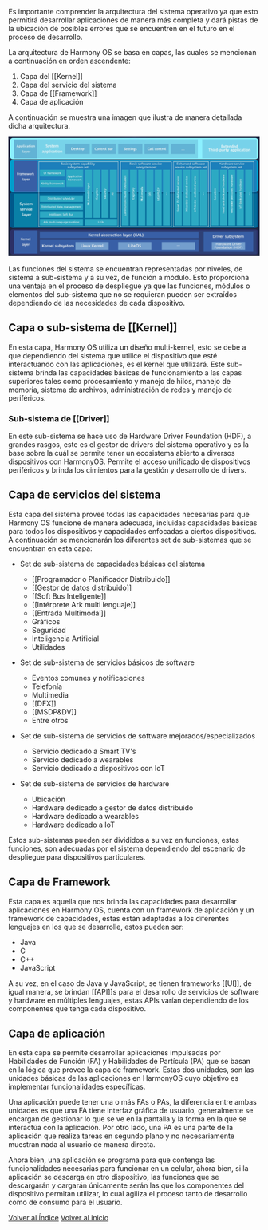 Es importante comprender la arquitectura del sistema operativo ya que esto permitirá desarrollar aplicaciones de manera más completa y dará pistas de la ubicación de posibles errores que se encuentren en el futuro en el proceso de desarrollo.

La arquitectura de Harmony OS se basa en capas, las cuales se mencionan a continuación en orden ascendente:

1. Capa del [[Kernel]]
2. Capa del servicio del sistema
3. Capa de [[Framework]]
4. Capa de aplicación

A continuación se muestra una imagen que ilustra de manera detallada dicha arquitectura.

![Foto Arquitectura](../../Imagenes/ArquitecturaHarmonyOS.png)


Las funciones del sistema se encuentran representadas por niveles, de sistema a sub-sistema y a su vez, de función a módulo. Esto proporciona una ventaja en el proceso de despliegue ya que las funciones, módulos o elementos del sub-sistema que no se requieran pueden ser extraídos dependiendo de las necesidades de cada dispositivo.

## Capa o sub-sistema de [[Kernel]]

En esta capa, Harmony OS utiliza un diseño multi-kernel, esto se debe a que dependiendo del sistema que utilice el dispositivo que esté interactuando con las aplicaciones, es el kernel que utilizará. Este sub-sistema brinda las capacidades básicas de funcionamiento a las capas superiores tales como procesamiento y manejo de hilos, manejo de memoria, sistema de archivos, administración de redes y manejo de periféricos.

### Sub-sistema de [[Driver]]

En este sub-sistema se hace uso de Hardware Driver Foundation (HDF), a grandes rasgos, este es el gestor de drivers del sistema operativo y es la base sobre la cuál se permite tener un ecosistema abierto a diversos dispositivos con HarmonyOS. Permite el acceso unificado de dispositivos periféricos y brinda los cimientos para la gestión y desarrollo de drivers.

## Capa de servicios del sistema

Esta capa del sistema provee todas las capacidades necesarias para que Harmony OS funcione de manera adecuada, incluidas capacidades básicas para todos los dispositivos y capacidades enfocadas a ciertos dispositivos. A continuación se mencionarán los diferentes set de sub-sistemas que se encuentran en esta capa:

- Set de sub-sistema de capacidades básicas del sistema
	- [[Programador o Planificador Distribuido]]
	- [[Gestor de datos distribuido]]
	- [[Soft Bus Inteligente]]
	- [[Intérprete Ark multi lenguaje]]
	- [[Entrada Multimodal]]
	- Gráficos
	- Seguridad
	- Inteligencia Artificial
	- Utilidades

- Set de sub-sistema de servicios básicos de software
	- Eventos comunes y notificaciones
	- Telefonía
	- Multimedia
	- [[DFX]]
	- [[MSDP&DV]]
	- Entre otros

- Set de sub-sistema de servicios de software mejorados/especializados
	- Servicio dedicado a Smart TV's
	- Servicio dedicado a wearables
	- Servicio dedicado a dispositivos con IoT

- Set de sub-sistema de servicios de hardware
	- Ubicación
	- Hardware dedicado a gestor de datos distribuido
	- Hardware dedicado a wearables
	- Hardware dedicado a IoT

Estos sub-sistemas pueden ser divididos a su vez en funciones, estas funciones, son adecuadas por el sistema dependiendo del escenario de despliegue para dispositivos particulares.


## Capa de Framework

Esta capa es aquella que nos brinda las capacidades para desarrollar aplicaciones en Harmony OS, cuenta con un framework de aplicación y un framework de capacidades, estas están adaptadas a los diferentes lenguajes en los que se desarrolle, estos pueden ser:

- Java
- C
- C++
- JavaScript

A su vez, en el caso de Java y JavaScript, se tienen frameworks [[UI]], de igual manera, se brindan [[API]]s para el desarrollo de servicios de software y hardware en múltiples lenguajes, estas APIs varían dependiendo de los componentes que tenga cada dispositivo.


## Capa de aplicación

En esta capa se permite desarrollar aplicaciones impulsadas por Habilidades de Función (FA) y Habilidades de Partícula (PA) que se basan en la lógica que provee la capa de framework. Estas dos unidades, son las unidades básicas de las aplicaciones en HarmonyOS cuyo objetivo es implementar funcionalidades específicas.

Una aplicación puede tener una o más FAs o PAs, la diferencia entre ambas unidades es que una FA tiene interfaz gráfica de usuario, generalmente se encargan de gestionar lo que se ve en la pantalla y la forma en la que se interactúa con la aplicación.  Por otro lado, una PA es una parte de la aplicación que realiza tareas en segundo plano y no necesariamente muestran nada al usuario de manera directa.

Ahora bien, una aplicación se programa para que contenga las funcionalidades necesarias para funcionar en un celular, ahora bien, si la aplicación se descarga en otro dispositivo, las funciones que se descargarán y cargarán únicamente serán las que los componentes del dispositivo permitan utilizar, lo cual agiliza el proceso tanto de desarrollo como de consumo para el usuario. 

[Volver al Índice](<Acerca de Harmony OS>)
[Volver al inicio](<Bitácora de Proyecto>)
